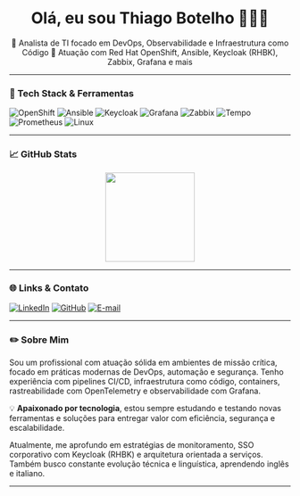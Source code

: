 <h1 align="center">Olá, eu sou Thiago Botelho 👨‍💻🚀</h1>

<p align="center">
🔧 Analista de TI focado em DevOps, Observabilidade e Infraestrutura como Código  
🎯 Atuação com Red Hat OpenShift, Ansible, Keycloak (RHBK), Zabbix, Grafana e mais
</p>

---

### 🧰 Tech Stack & Ferramentas

![OpenShift](https://img.shields.io/badge/OpenShift-EE0000?style=for-the-badge&logo=redhat&logoColor=white)
![Ansible](https://img.shields.io/badge/Ansible-A80000?style=for-the-badge&logo=ansible&logoColor=white)
![Keycloak](https://img.shields.io/badge/Keycloak-0072C6?style=for-the-badge&logo=keycloak&logoColor=white)
![Grafana](https://img.shields.io/badge/Grafana-F46800?style=for-the-badge&logo=grafana&logoColor=white)
![Zabbix](https://img.shields.io/badge/Zabbix-B51D1D?style=for-the-badge&logo=zabbix&logoColor=white)
![Tempo](https://img.shields.io/badge/Tempo-1E1E1E?style=for-the-badge&logo=grafana)
![Prometheus](https://img.shields.io/badge/Prometheus-E6522C?style=for-the-badge&logo=prometheus)
![Linux](https://img.shields.io/badge/Linux-FCC624?style=for-the-badge&logo=linux&logoColor=black)

---

### 📈 GitHub Stats

<p align="center">
  <img height="160em" src="https://github-readme-stats.vercel.app/api?username=thiagobotelho&show_icons=true&theme=radical&count_private=true&hide_title=true"/>
</p>

---

### 🌐 Links & Contato

[![LinkedIn](https://img.shields.io/badge/LinkedIn-0077B5?style=for-the-badge&logo=linkedin&logoColor=white)](https://www.linkedin.com/in/thiagobotelho-devops)
[![GitHub](https://img.shields.io/badge/GitHub-171515?style=for-the-badge&logo=github&logoColor=white)](https://github.com/thiagobotelho)
[![E-mail](https://img.shields.io/badge/Email-Contact-red?style=for-the-badge&logo=gmail&logoColor=white)](mailto:thiagobotelho_redes@hotmail.com)

---

### ✏️ Sobre Mim

Sou um profissional com atuação sólida em ambientes de missão crítica, focado em práticas modernas de DevOps, automação e segurança. Tenho experiência com pipelines CI/CD, infraestrutura como código, containers, rastreabilidade com OpenTelemetry e observabilidade com Grafana.

💡 **Apaixonado por tecnologia**, estou sempre estudando e testando novas ferramentas e soluções para entregar valor com eficiência, segurança e escalabilidade.

Atualmente, me aprofundo em estratégias de monitoramento, SSO corporativo com Keycloak (RHBK) e arquitetura orientada a serviços. Também busco constante evolução técnica e linguística, aprendendo inglês e italiano.

---

